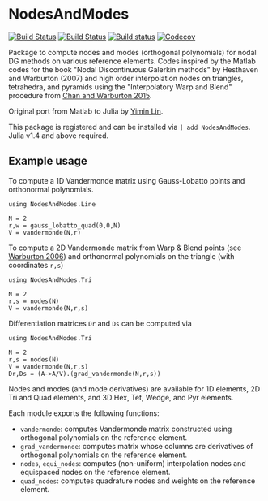 # NodesAndModes
[![Build Status](https://travis-ci.com/jlchan/NodesAndModes.jl.svg?branch=master)](https://travis-ci.com/jlchan/NodesAndModes.jl)
[![Build Status](https://ci.appveyor.com/api/projects/status/github/jlchan/NodesAndModes.jl?svg=true)](https://ci.appveyor.com/project/jlchan/NodesAndModes-jl)
[![Build status](https://github.com/jlchan/NodesAndModes.jl/workflows/CI/badge.svg)](https://github.com/jlchan/NodesAndModes.jl/actions)
[![Codecov](https://codecov.io/gh/jlchan/NodesAndModes.jl/branch/master/graph/badge.svg)](https://codecov.io/gh/jlchan/NodesAndModes.jl)

Package to compute nodes and modes (orthogonal polynomials) for nodal DG methods on various reference elements. Codes inspired by the Matlab codes for the book "Nodal Discontinuous Galerkin methods" by Hesthaven and Warburton (2007) and high order interpolation nodes on triangles, tetrahedra, and pyramids using the "Interpolatory Warp and Blend" procedure from [Chan and Warburton 2015](https://epubs.siam.org/doi/abs/10.1137/141000105).

Original port from Matlab to Julia by [Yimin Lin](https://github.com/yiminllin).

This package is registered and can be installed via `] add NodesAndModes`. Julia v1.4 and above required.

## Example usage

To compute a 1D Vandermonde matrix using Gauss-Lobatto points and orthonormal polynomials.
```
using NodesAndModes.Line

N = 2
r,w = gauss_lobatto_quad(0,0,N)
V = vandermonde(N,r)
```

To compute a 2D Vandermonde matrix from Warp & Blend points (see [Warburton 2006](http://dx.doi.org/10.1007/s10665-006-9086-6)) and orthonormal polynomials on the triangle (with coordinates `r,s`)
```
using NodesAndModes.Tri

N = 2
r,s = nodes(N)
V = vandermonde(N,r,s)
```
Differentiation matrices `Dr` and `Ds` can be computed via
```
using NodesAndModes.Tri

N = 2
r,s = nodes(N)
V = vandermonde(N,r,s)
Dr,Ds = (A->A/V).(grad_vandermonde(N,r,s))
```

Nodes and modes (and mode derivatives) are available for 1D elements, 2D Tri and Quad elements, and 3D Hex, Tet, Wedge, and Pyr elements.

Each module exports the following functions:
- `vandermonde`: computes Vandermonde matrix constructed using orthogonal polynomials on the reference element.
- `grad_vandermonde`: computes matrix whose columns are derivatives of orthogonal polynomials on the reference element.
- `nodes`, `equi_nodes`: computes (non-uniform) interpolation nodes and equispaced nodes on the reference element.
- `quad_nodes`: computes quadrature nodes and weights on the reference element. 
